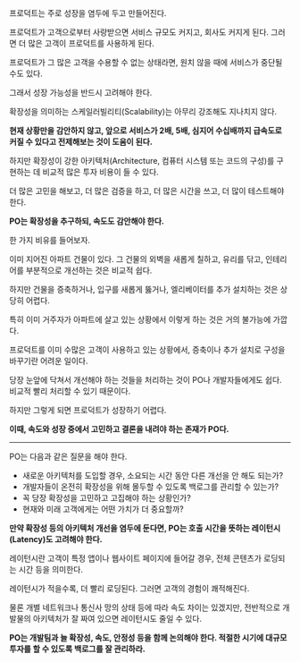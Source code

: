 프로덕트는 주로 성장을 염두에 두고 만들어진다.

프로덕트가 고객으로부터 사랑받으면 서비스 규모도 커지고, 회사도 커지게 된다. 그러면 더 많은 고객이 프로덕트를 사용하게 된다.

프로덕트가 그 많은 고객을 수용할 수 없는 상태라면, 원치 않을 때에 서비스가 중단될 수도 있다.

그래서 성장 가능성을 반드시 고려해야 한다.

확장성을 의미하는 스케일러빌리티(Scalability)는 아무리 강조해도 지나치지 않다.

**현재 상황만을 감안하지 않고, 앞으로 서비스가 2배, 5배, 심지어 수십배까지 급속도로 커질 수 있다고 전제해보는 것이 도움이 된다.**

하지만 확장성이 강한 아키텍처(Architecture, 컴퓨터 시스템 또는 코드의 구성)를 구현하는 데 비교적 많은 투자 비용이 들 수 있다.

더 많은 고민을 해보고, 더 많은 검증을 하고, 더 많은 시간을 쓰고, 더 많이 테스트해야 한다.

**PO는 확장성을 추구하되, 속도도 감안해야 한다.**

한 가지 비유를 들어보자.

이미 지어진 아파트 건물이 있다. 그 건물의 외벽을 새롭게 칠하고, 유리를 닦고, 인테리어를 부분적으로 개선하는 것은 비교적 쉽다.

하지만 건물을 증축하거나, 입구를 새롭게 뚫거나, 엘리베이터를 추가 설치하는 것은 상당히 어렵다.

특히 이미 거주자가 아파트에 살고 있는 상황에서 이렇게 하는 것은 거의 불가능에 가깝다.

프로덕트를 이미 수많은 고객이 사용하고 있는 상황에서, 증축이나 추가 설치로 구성을 바꾸기란 어려운 일이다.

당장 눈앞에 닥쳐서 개선해야 하는 것들을 처리하는 것이 PO나 개발자들에게도 쉽다. 비교적 빨리 처리할 수 있기 때문이다.

하지만 그렇게 되면 프로덕트가 성장하기 어렵다.

**이때, 속도와 성장 중에서 고민하고 결론을 내려야 하는 존재가 PO다.**

---

PO는 다음과 같은 질문을 해야 한다.

- 새로운 아키텍처를 도입할 경우, 소요되는 시간 동안 다른 개선을 안 해도 되는가?
- 개발자들이 온전히 확장성을 위해 몰두할 수 있도록 백로그를 관리할 수 있는가?
- 꼭 당장 확장성을 고민하고 고집해야 하는 상황인가?
- 현재와 미래 고객에게는 어떤 가치가 더 중요할까?

**만약 확장성 등의 아키텍처 개선을 염두에 둔다면, PO는 호출 시간을 뜻하는 레이턴시(Latency)도 고려해야 한다.**

레이턴시란 고객이 특정 앱이나 웹사이트 페이지에 들어갈 경우, 전체 콘텐츠가 로딩되는 시간 등을 의미한다.

레이턴시가 적을수록, 더 빨리 로딩된다. 그러면 고객의 경험이 쾌적해진다.

물론 개별 네트워크나 통신사 망의 상태 등에 따라 속도 차이는 있겠지만, 전반적으로 개발물의 아키텍처가 잘 짜여 있으면 레이턴시도 줄일 수 있다.

**PO는 개발팀과 늘 확장성, 속도, 안정성 등을 함께 논의해야 한다. 적절한 시기에 대규모 투자를 할 수 있도록 백로그를 잘 관리하라.**
